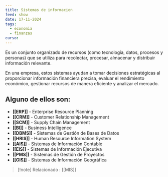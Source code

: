 ```yaml
---
title: Sistemas de informacion
feed: show
date: 17-11-2024
tags:
  - economia
  - finanzas
curso:
---
```

Es un conjunto organizado de recursos (como tecnología, datos, procesos y personas) que se utiliza para recolectar, procesar, almacenar y distribuir información relevante. 

En una empresa, estos sistemas ayudan a tomar decisiones estratégicas al proporcionar información financiera precisa, evaluar el rendimiento económico, gestionar recursos de manera eficiente y analizar el mercado.

## Alguno de ellos son:
- **[[ERP]]** - Enterprise Resource Planning
- **[[CRM]]** - Customer Relationship Management
- **[[SCM]]** - Supply Chain Management
- **[[BI]]** - Business Intelligence
- **[[DBMS]]** - Sistemas de Gestión de Bases de Datos
- **[[HRIS]]** - Human Resource Information System
- **[[AIS]]** - Sistemas de Información Contable
- **[[EIS]]** - Sistemas de Información Ejecutiva
- **[[PMS]]** - Sistemas de Gestión de Proyectos 
- **[[GIS]]** - Sistemas de Información Geográfica


>[!note] Relacionado : [[MIS]]

